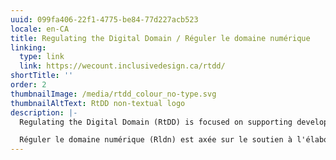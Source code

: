 ```yaml
---
uuid: 099fa406-22f1-4775-be84-77d227acb523
locale: en-CA
title: Regulating the Digital Domain / Réguler le domaine numérique
linking:
  type: link
  link: https://wecount.inclusivedesign.ca/rtdd/
shortTitle: ''
order: 2
thumbnailImage: /media/rtdd_colour_no-type.svg
thumbnailAltText: RtDD non-textual logo
description: |-
  Regulating the Digital Domain (RtDD) is focused on supporting development of accessibility standards for existing and new technologies.

  Réguler le domaine numérique (Rldn) est axée sur le soutien à l'élaboration de normes d'accessibilité pour les technologies existantes et nouvelles.
---
```



